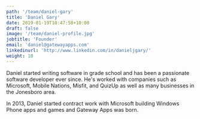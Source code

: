 ```yaml
---
path: '/team/daniel-gary'
title: 'Daniel Gary'
date: 2019-01-19T10:47:58+10:00
draft: false
image: '/team/daniel-profile.jpg'
jobtitle: 'Founder'
email: 'daniel@gatewayapps.com'
linkedinurl: 'http://www.linkedin.com/in/danieljgary/'
weight: 10
---
```


Daniel started writing software in grade school and has been a passionate software developer ever since.  He's worked with companies such as Microsoft, Mobile Nations, Misfit, and QuizUp as well as many businesses in the Jonesboro area.

In 2013, Daniel started contract work with Microsoft building Windows Phone apps and games and Gateway Apps was born.